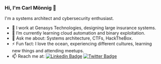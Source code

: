 ### Hi, I'm Carl Mönnig 👋

I'm a systems architect and cybersecurity enthusiast.

- 🔭 I work at Genasys Technologies, designing large insurance systems.
- 🌱 I’m currently learning cloud automation and binary exploitation.
- 💬 Ask me about: Systems architecture, CTFs, HackTheBox.
- ⚡ Fun fact: I love the ocean, experiencing different cultures, learning new things and attending meetups.
- 📫 Reach me at: [![Linkedin Badge](https://img.shields.io/badge/-carlmon-blue?style=flat-square&logo=Linkedin&logoColor=white&link=https://www.linkedin.com/in/carlmon/)](https://www.linkedin.com/in/carlmon/) [![Twitter Badge](https://img.shields.io/badge/-@carlmonnig-1ca0f1?style=flat-square&labelColor=1ca0f1&logo=twitter&logoColor=white&link=https://twitter.com/carlmonnig)](https://twitter.com/carlmonnig)
